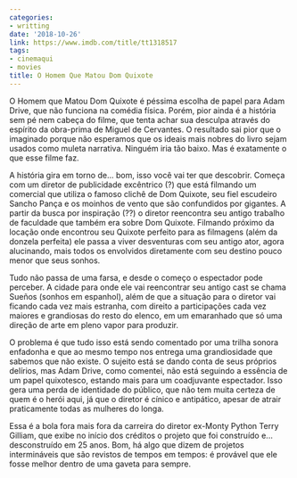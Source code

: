 ```yaml
---
categories:
- writting
date: '2018-10-26'
link: https://www.imdb.com/title/tt1318517
tags:
- cinemaqui
- movies
title: O Homem Que Matou Dom Quixote
---
```


O Homem que Matou Dom Quixote é péssima escolha de papel para Adam Drive, que não funciona na comédia física. Porém, pior ainda é a história sem pé nem cabeça do filme, que tenta achar sua desculpa através do espírito da obra-prima de Miguel de Cervantes. O resultado sai pior que o imaginado porque não esperamos que os ideais mais nobres do livro sejam usados como muleta narrativa. Ninguém iria tão baixo. Mas é exatamente o que esse filme faz.

A história gira em torno de... bom, isso você vai ter que descobrir. Começa com um diretor de publicidade excêntrico (?) que está filmando um comercial que utiliza o famoso clichê de Dom Quixote, seu fiel escudeiro Sancho Pança e os moinhos de vento que são confundidos por gigantes. A partir da busca por inspiração (??) o diretor reencontra seu antigo trabalho de faculdade que também era sobre Dom Quixote. Filmando próximo da locação onde encontrou seu Quixote perfeito para as filmagens (além da donzela perfeita) ele passa a viver desventuras com seu antigo ator, agora alucinando, mais todos os envolvidos diretamente com seu destino pouco menor que seus sonhos.

Tudo não passa de uma farsa, e desde o começo o espectador pode perceber. A cidade para onde ele vai reencontrar seu antigo cast se chama Sueños (sonhos em espanhol), além de que a situação para o diretor vai ficando cada vez mais estranha, com direito a participações cada vez maiores e grandiosas do resto do elenco, em um emaranhado que só uma direção de arte em pleno vapor para produzir.

O problema é que tudo isso está sendo comentado por uma trilha sonora enfadonha e que ao mesmo tempo nos entrega uma grandiosidade que sabemos que não existe. O sujeito está se dando conta de seus próprios delírios, mas Adam Drive, como comentei, não está seguindo a essência de um papel quixotesco, estando mais para um coadjuvante espectador. Isso gera uma perda de identidade do público, que não tem muita certeza de quem é o herói aqui, já que o diretor é cínico e antipático, apesar de atrair praticamente todas as mulheres do longa.

Essa é a bola fora mais fora da carreira do diretor ex-Monty Python Terry Gilliam, que exibe no início dos créditos o projeto que foi construído e... desconstruído em 25 anos. Bom, há algo que dizem de projetos intermináveis que são revistos de tempos em tempos: é provável que ele fosse melhor dentro de uma gaveta para sempre.
